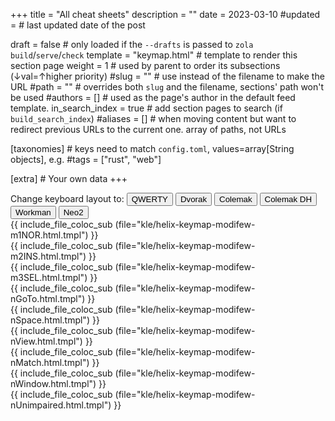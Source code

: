 +++
title      	= "All cheat sheets"
description	= ""
date       	= 2023-03-10
#updated   	= # last updated date of the post

draft          	= false        	# only loaded if the `--drafts` is passed to `zola build`/`serve`/`check`
template      	= "keymap.html"	# template to render this section page
weight         	= 1            	# used by parent to order its subsections (↓val=↑higher priority)
#slug          	= ""           	# use instead of the filename to make the URL
#path          	= ""           	# overrides both `slug` and the filename, sections' path won't be used
#authors       	= []           	# used as the page's author in the default feed template.
in_search_index	= true         	# add section pages to search (if `build_search_index`)
#aliases       	= []           	# when moving content but want to redirect previous URLs to the  current one.  array of paths, not URLs

[taxonomies] # keys need to match `config.toml`, values=array[String objects], e.g. #tags = ["rust", "web"]

[extra] # Your own data
+++

<div id=buttons><span class="inline text">Change keyboard layout to:</span>
  <button class="btn" id=btn_qwerty    	type=button>QWERTY</button>
  <button class="btn" id=btn_dvorak    	type=button>Dvorak</button>
  <button class="btn" id=btn_colemak   	type=button>Colemak</button>
  <button class="btn" id=btn_colemak_dh	type=button>Colemak DH</button>
  <button class="btn" id=btn_workman   	type=button>Workman</button>
  <button class="btn" id=btn_neo2      	type=button>Neo2</button>
</div>

<div id=modifew-m1NOR class="keyboard" tabindex=0 style="display: inline-flex;">
  {{ include_file_coloc_sub (file="kle/helix-keymap-modifew-m1NOR.html.tmpl") }}
</div>

<div id=modifew-m2INS class="keyboard" tabindex=0 style="display: inline-flex;">
  {{ include_file_coloc_sub (file="kle/helix-keymap-modifew-m2INS.html.tmpl") }}
</div>

<div id=modifew-m3SEL class="keyboard" tabindex=0 style="display: inline-flex;">
  {{ include_file_coloc_sub (file="kle/helix-keymap-modifew-m3SEL.html.tmpl") }}
</div>

<div id=modifew-nGoTo class="keyboard" tabindex=0 style="display: inline-flex;">
  {{ include_file_coloc_sub (file="kle/helix-keymap-modifew-nGoTo.html.tmpl") }}
</div>

<div id=modifew-nSpace class="keyboard" tabindex=0 style="display: inline-flex;">
  {{ include_file_coloc_sub (file="kle/helix-keymap-modifew-nSpace.html.tmpl") }}
</div>

<div id=modifew-nView class="keyboard" tabindex=0 style="display: inline-flex;">
  {{ include_file_coloc_sub (file="kle/helix-keymap-modifew-nView.html.tmpl") }}
</div>

<div id=modifew-nMatch class="keyboard" tabindex=0 style="display: inline-flex;">
  {{ include_file_coloc_sub (file="kle/helix-keymap-modifew-nMatch.html.tmpl") }}
</div>

<div id=modifew-nWindow class="keyboard" tabindex=0 style="display: inline-flex;">
  {{ include_file_coloc_sub (file="kle/helix-keymap-modifew-nWindow.html.tmpl") }}
</div>

<div id=modifew-nUnimpaired class="keyboard" tabindex=0 style="display: inline-flex;">
  {{ include_file_coloc_sub (file="kle/helix-keymap-modifew-nUnimpaired.html.tmpl") }}
</div>
